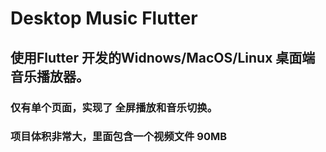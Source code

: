 # Desktop Music Flutter

## 使用Flutter 开发的Widnows/MacOS/Linux 桌面端 音乐播放器。

### 仅有单个页面，实现了 全屏播放和音乐切换。
### 项目体积非常大，里面包含一个视频文件 90MB



